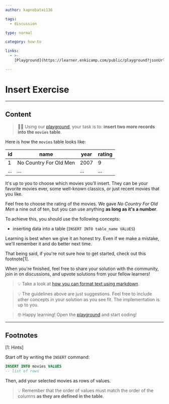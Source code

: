 ```yaml
---
author: kapnobatai136

tags:
  - discussion

type: normal

category: how-to

links:
  - >-
    [Playground](https://learner.enkicamp.com/public/playground?jsonUrl=https%3A%2F%2Fgist.githubusercontent.com%2Fkapnobatai137%2F757d2557a971940305ace59e5bce0808%2Fraw%2F32399b94024073c351727c6888a697f9fa448737%2Fsql-insert-discussion-insight.json){website}

---
```


# Insert Exercise

---

## Content

> 👩‍💻 Using our [playground](https://learn.enki.com/public/playground?jsonUrl=https://gist.githubusercontent.com/kapnobatai137/757d2557a971940305ace59e5bce0808/raw/32399b94024073c351727c6888a697f9fa448737/sql-insert-discussion-insight.json), your task is to: **insert two more records into the `movies` table**.

Here is how the `movies` table looks like:

| id  | name                   | year | rating |
|-----|------------------------|------|--------|
| 1   | No Country For Old Men | 2007 | 9      |
| ... | ...                    | ...  | ...    |


It's up to you to choose which movies you'll insert. They can be your favorite movies ever, some well-known classics, or just recent movies that you like.

Feel free to choose the rating of the movies. We gave *No Country For Old Men* a nine out of ten, but you can use anything **as long as it's a number**.

To achieve this, you should use the following concepts:
- inserting data into a table (`INSERT INTO table_name VALUES`)

Learning is best when we give it an honest try. Even if we make a mistake, we'll remember it and do better next time.

That being said, if you're not sure how to get started, check out this footnote[1].

When you're finished, feel free to share your solution with the community, join in on discussions, and upvote solutions from your fellow learners!

> 💡 Take a look at [how you can format text using markdown](https://www.enki.com/glossary/general/markdown-formatting).

> 💡 The guidelines above are just suggestions. Feel free to include other concepts in your solution as you see fit. The implementation is up to you.

> 🤓 Happy learning! Open the [playground](https://learn.enki.com/public/playground?jsonUrl=https://gist.githubusercontent.com/kapnobatai137/757d2557a971940305ace59e5bce0808/raw/32399b94024073c351727c6888a697f9fa448737/sql-insert-discussion-insight.json) and start coding!

---

## Footnotes

[1: Hints]

Start off by writing the `INSERT` command:

```sql
INSERT INTO movies VALUES
-- list of rows
```

Then, add your selected movies as rows of values.

> 💡 Remember that the order of values must match the order of the columns **as they are defined in the table**.
